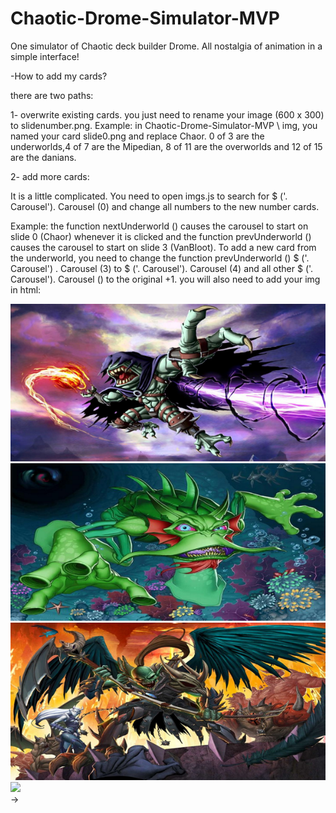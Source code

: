 # Chaotic-Drome-Simulator-MVP
 One simulator of Chaotic deck builder Drome. All nostalgia of animation in a simple interface! 

-How to add my cards?

there are two paths:

1- overwrite existing cards. you just need to rename your image (600 x 300) to slidenumber.png.
Example: in Chaotic-Drome-Simulator-MVP \ img, you named your card slide0.png and replace Chaor.
0 of 3 are the underworlds,4 of 7 are the Mipedian, 8 of 11 are the overworlds  and 12 of 15 are the danians.

2- add more cards:

It is a little complicated. You need to open imgs.js to search for $ ('. Carousel'). Carousel (0) and change all numbers  to the new number cards. 

Example: the function nextUnderworld ()  causes the carousel to start on slide 0 (Chaor) whenever it is clicked and the  function prevUnderworld ()  causes the carousel to start on slide 3 (VanBloot). To add a new card from the underworld, you need to change the function prevUnderworld () $ ('. Carousel') . Carousel (3) to $ ('. Carousel'). Carousel (4) and all other $ ('. Carousel'). Carousel () to the original +1. you will also need to add your img in html:
<div class="carousel-item active">
                         <!-  <img class="underworld d-block w-100" src="./img/slide0.png">
                        </div>
                        <div class="carousel-item">
                            <img class="underworld d-block w-100" src="./img/slide1.png">
                        </div>
                        <div class="carousel-item">
                            <img class="underworld d-block w-100" src="./img/slide2.png">
                        </div>
                        <div class="carousel-item">
                            <img class="underworld d-block w-100" src="./img/slide3.png">
                        </div>
                        <div class="carousel-item">
                            <img class="underworld d-block w-100" src="./img/YourNewCardimg.png">
                        </div>
                        -> 
                        
                        
                        
